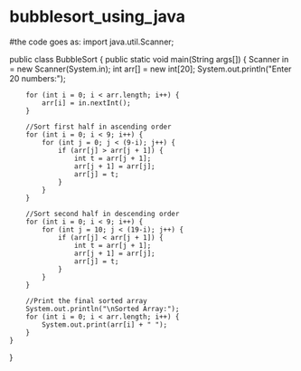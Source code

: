 # bubblesort_using_java
#the code goes as:
import java.util.Scanner;

public class BubbleSort
{
    public static void main(String args[]) {
        Scanner in = new Scanner(System.in);
        int arr[] = new int[20];
        System.out.println("Enter 20 numbers:");

        for (int i = 0; i < arr.length; i++) {
            arr[i] = in.nextInt();
        }

        //Sort first half in ascending order
        for (int i = 0; i < 9; i++) {
            for (int j = 0; j < (9-i); j++) {
                if (arr[j] > arr[j + 1]) {
                    int t = arr[j + 1];
                    arr[j + 1] = arr[j];
                    arr[j] = t;
                }
            }  
        }

        //Sort second half in descending order
        for (int i = 0; i < 9; i++) {
            for (int j = 10; j < (19-i); j++) {
                if (arr[j] < arr[j + 1]) {
                    int t = arr[j + 1];
                    arr[j + 1] = arr[j];
                    arr[j] = t;
                }
            }  
        }

        //Print the final sorted array
        System.out.println("\nSorted Array:");
        for (int i = 0; i < arr.length; i++) {
            System.out.print(arr[i] + " ");
        }
    }
}

